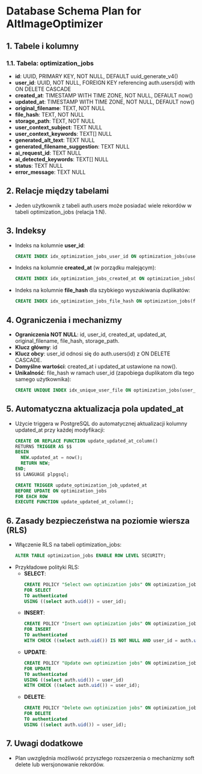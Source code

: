 # Database Schema Plan for AltImageOptimizer

## 1. Tabele i kolumny

### 1.1. Tabela: optimization_jobs

- **id**: UUID, PRIMARY KEY, NOT NULL, DEFAULT uuid_generate_v4()
- **user_id**: UUID, NOT NULL, FOREIGN KEY referencing auth.users(id) with ON DELETE CASCADE
- **created_at**: TIMESTAMP WITH TIME ZONE, NOT NULL, DEFAULT now()
- **updated_at**: TIMESTAMP WITH TIME ZONE, NOT NULL, DEFAULT now()
- **original_filename**: TEXT, NOT NULL
- **file_hash**: TEXT, NOT NULL
- **storage_path**: TEXT, NOT NULL
- **user_context_subject**: TEXT NULL
- **user_context_keywords**: TEXT[] NULL
- **generated_alt_text**: TEXT NULL
- **generated_filename_suggestion**: TEXT NULL
- **ai_request_id**: TEXT NULL
- **ai_detected_keywords**: TEXT[] NULL
- **status**: TEXT NULL
- **error_message**: TEXT NULL

## 2. Relacje między tabelami

- Jeden użytkownik z tabeli auth.users może posiadać wiele rekordów w tabeli optimization_jobs (relacja 1:N).

## 3. Indeksy

- Indeks na kolumnie **user_id**:
  ```sql
  CREATE INDEX idx_optimization_jobs_user_id ON optimization_jobs(user_id);
  ```
- Indeks na kolumnie **created_at** (w porządku malejącym):
  ```sql
  CREATE INDEX idx_optimization_jobs_created_at ON optimization_jobs(created_at DESC);
  ```
- Indeks na kolumnie **file_hash** dla szybkiego wyszukiwania duplikatów:
  ```sql
  CREATE INDEX idx_optimization_jobs_file_hash ON optimization_jobs(file_hash);
  ```

## 4. Ograniczenia i mechanizmy

- **Ograniczenia NOT NULL**: id, user_id, created_at, updated_at, original_filename, file_hash, storage_path.
- **Klucz główny**: id
- **Klucz obcy**: user_id odnosi się do auth.users(id) z ON DELETE CASCADE.
- **Domyślne wartości**: created_at i updated_at ustawione na now().
- **Unikalność**: file_hash w ramach user_id (zapobiega duplikatom dla tego samego użytkownika):
  ```sql
  CREATE UNIQUE INDEX idx_unique_user_file ON optimization_jobs(user_id, file_hash);
  ```

## 5. Automatyczna aktualizacja pola updated_at

- Użycie triggera w PostgreSQL do automatycznej aktualizacji kolumny updated_at przy każdej modyfikacji:

  ```sql
  CREATE OR REPLACE FUNCTION update_updated_at_column()
  RETURNS TRIGGER AS $$
  BEGIN
    NEW.updated_at = now();
    RETURN NEW;
  END;
  $$ LANGUAGE plpgsql;

  CREATE TRIGGER update_optimization_job_updated_at
  BEFORE UPDATE ON optimization_jobs
  FOR EACH ROW
  EXECUTE FUNCTION update_updated_at_column();
  ```

## 6. Zasady bezpieczeństwa na poziomie wiersza (RLS)

- Włączenie RLS na tabeli optimization_jobs:
  ```sql
  ALTER TABLE optimization_jobs ENABLE ROW LEVEL SECURITY;
  ```
- Przykładowe polityki RLS:
  - **SELECT**:
    ```sql
    CREATE POLICY "Select own optimization jobs" ON optimization_jobs
    FOR SELECT
    TO authenticated
    USING ((select auth.uid()) = user_id);
    ```
  - **INSERT**:
    ```sql
    CREATE POLICY "Insert own optimization jobs" ON optimization_jobs
    FOR INSERT
    TO authenticated
    WITH CHECK ((select auth.uid()) IS NOT NULL AND user_id = auth.uid());
    ```
  - **UPDATE**:
    ```sql
    CREATE POLICY "Update own optimization jobs" ON optimization_jobs
    FOR UPDATE
    TO authenticated
    USING ((select auth.uid()) = user_id)
    WITH CHECK ((select auth.uid()) = user_id);
    ```
  - **DELETE**:
    ```sql
    CREATE POLICY "Delete own optimization jobs" ON optimization_jobs
    FOR DELETE
    TO authenticated
    USING ((select auth.uid()) = user_id);
    ```

## 7. Uwagi dodatkowe

- Plan uwzględnia możliwość przyszłego rozszerzenia o mechanizmy soft delete lub wersjonowanie rekordów.
